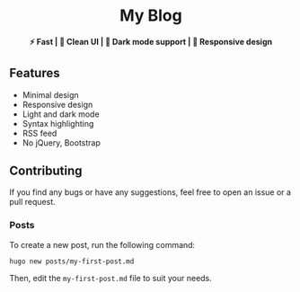 <h1 align=center> My Blog </h1>

<h4 align=center>⚡ Fast | 📰 Clean UI | 🌙 Dark mode support | 📱 Responsive design </h4>

## Features

- Minimal design
- Responsive design
- Light and dark mode
- Syntax highlighting
- RSS feed
- No jQuery, Bootstrap

## Contributing

If you find any bugs or have any suggestions, feel free to open an issue or a pull request.

### Posts

To create a new post, run the following command:

    hugo new posts/my-first-post.md

Then, edit the `my-first-post.md` file to suit your needs.

